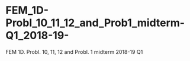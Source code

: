 # FEM_1D-Probl_10_11_12_and_Prob1_midterm-Q1_2018-19-
FEM 1D. Probl. 10, 11, 12 and Probl. 1 midterm 2018-19 Q1
